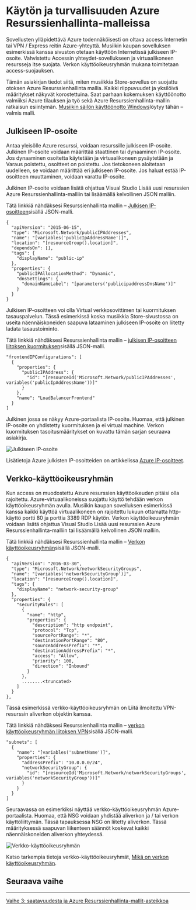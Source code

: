 <properties
   pageTitle="Käytön ja turvallisuuden Azure Resurssienhallinta-mallien | Microsoft Azure" 
   description="Azure virtuaalikoneen DotNet Core-opetusohjelma"
   services="virtual-machines-windows"
   documentationCenter="virtual-machines"
   authors="neilpeterson"
   manager="timlt"
   editor="tysonn"
   tags="azure-resource-manager"/>

<tags
   ms.service="virtual-machines-windows"
   ms.devlang="na"
   ms.topic="article"
   ms.tgt_pltfrm="vm-windows"
   ms.workload="infrastructure-services"
   ms.date="10/21/2016"
   ms.author="nepeters"/>

# <a name="access-and-security-in-azure-resource-manager-templates"></a>Käytön ja turvallisuuden Azure Resurssienhallinta-malleissa

Sovellusten ylläpidettävä Azure todennäköisesti on oltava access Internetin tai VPN / Express reitin Azure-yhteyttä. Musiikin kaupan sovelluksen esimerkissä kanssa sivuston otetaan käyttöön Internetissä julkiseen IP-osoite. Vahvistettu Accessin yhteydet-sovellukseen ja virtuaalikoneen resursseja itse suojata. Verkon käyttöoikeusryhmän mukana toimitetaan access-suojauksen. 

Tämän asiakirjan tiedot siitä, miten musiikkia Store-sovellus on suojattu otoksen Azure Resurssienhallinta mallia. Kaikki riippuvuudet ja yksilöivä määritykset näkyvät korostettuina. Saat parhaan kokemuksen käyttöönotto valmiiksi Azure tilauksen ja työ sekä Azure Resurssienhallinta-mallin ratkaisun esiintymän. [Musiikin säilön käyttöönotto Windows](https://github.com/Microsoft/dotnet-core-sample-templates/tree/master/dotnet-core-music-windows)löytyy tähän – valmis malli.


## <a name="public-ip-address"></a>Julkiseen IP-osoite

Antaa yleisölle Azure resurssi, voidaan resurssille julkiseen IP-osoite. Julkinen IP-osoite voidaan määrittää staattinen tai dynaaminen IP-osoite. Jos dynaaminen osoitetta käytetään ja virtuaalikoneen pysäytetään ja Varaus poistettu, osoitteet on poistettu. Jos tietokoneen aloitetaan uudelleen, se voidaan määrittää eri julkiseen IP-osoite. Jos haluat estää IP-osoitteen muuttaminen, voidaan varattu IP-osoite. 

Julkinen IP-osoite voidaan lisätä ohjattua Visual Studio Lisää uusi resurssien Azure Resurssienhallinta-malliin tai lisäämällä kelvollinen JSON malliin. 

Tätä linkkiä nähdäksesi Resurssienhallinta mallin – [Julkisen IP-osoitteen](https://github.com/Microsoft/dotnet-core-sample-templates/blob/master/dotnet-core-music-windows/azuredeploy.json#L110)sisällä JSON-malli.


```none
{
  "apiVersion": "2015-06-15",
  "type": "Microsoft.Network/publicIPAddresses",
  "name": "[variables('publicIpAddressName')]",
  "location": "[resourceGroup().location]",
  "dependsOn": [],
  "tags": {
    "displayName": "public-ip"
  },
  "properties": {
    "publicIPAllocationMethod": "Dynamic",
    "dnsSettings": {
      "domainNameLabel": "[parameters('publicipaddressDnsName')]"
    }
  }
}
```

Julkisen IP-osoitteen voi olla Virtual verkkosovittimen tai kuormituksen tasauspalvelun. Tässä esimerkissä koska musiikkia Store-sivustossa on useita näennäiskoneiden saapuva lataaminen julkiseen IP-osoite on liitetty ladata tasaustoiminto.

Tätä linkkiä nähdäksesi Resurssienhallinta mallin – [julkisen IP-osoitteen liitoksen kuormituksen](https://github.com/Microsoft/dotnet-core-sample-templates/blob/master/dotnet-core-music-windows/azuredeploy.json#L211)sisällä JSON-malli.

```none
"frontendIPConfigurations": [
  {
    "properties": {
      "publicIPAddress": {
        "id": "[resourceId('Microsoft.Network/publicIPAddresses', variables('publicIpAddressName'))]"
      }
    },
    "name": "LoadBalancerFrontend"
  }
]
```

Julkinen jossa se näkyy Azure-portaalista IP-osoite. Huomaa, että julkinen IP-osoite on yhdistetty kuormituksen ja ei virtual machine. Verkon kuormituksen tasoitusmääritykset on kuvattu tämän sarjan seuraava asiakirja.

![Julkiseen IP-osoite](./media/virtual-machines-windows-dotnet-core/pubip-win.png)

Lisätietoja Azure julkisten IP-osoitteiden on artikkelissa [Azure IP-osoitteet](../virtual-network/virtual-network-ip-addresses-overview-arm.md).

## <a name="network-security-group"></a>Verkko-käyttöoikeusryhmän

Kun access on muodostettu Azure resurssien käyttöoikeuden pitäisi olla rajoitettu. Azure-virtuaalikoneissa suojattu käyttö tehdään verkon käyttöoikeusryhmän avulla. Musiikin kaupan sovelluksen esimerkissä kanssa kaikki käyttöä virtuaalikoneen on rajoitettu lukuun ottamatta http-käyttö portti 80 ja porttia 3389 RDP käytön. Verkon käyttöoikeusryhmän voidaan lisätä ohjattua Visual Studio Lisää uusi resurssien Azure Resurssienhallinta-malliin tai lisäämällä kelvollinen JSON malliin.

Tätä linkkiä nähdäksesi Resurssienhallinta mallin – [Verkon käyttöoikeusryhmän](https://github.com/Microsoft/dotnet-core-sample-templates/blob/master/dotnet-core-music-windows/azuredeploy.json#L57)sisällä JSON-malli.

```none
{
  "apiVersion": "2016-03-30",
  "type": "Microsoft.Network/networkSecurityGroups",
  "name": "[variables('networkSecurityGroup')]",
  "location": "[resourceGroup().location]",
  "tags": {
    "displayName": "network-security-group"
  },
  "properties": {
    "securityRules": [
      {
        "name": "http",
        "properties": {
          "description": "http endpoint",
          "protocol": "Tcp",
          "sourcePortRange": "*",
          "destinationPortRange": "80",
          "sourceAddressPrefix": "*",
          "destinationAddressPrefix": "*",
          "access": "Allow",
          "priority": 100,
          "direction": "Inbound"
        }
      },
      ........<truncated> 
    ]
  }
},
```

Tässä esimerkissä verkko-käyttöoikeusryhmän on Liitä ilmoitettu VPN-resurssin aliverkon objektin kanssa. 

Tätä linkkiä nähdäksesi Resurssienhallinta mallin – [verkon käyttöoikeusryhmän liitoksen VPN](https://github.com/Microsoft/dotnet-core-sample-templates/blob/master/dotnet-core-music-windows/azuredeploy.json#L143)sisällä JSON-malli.


```none
"subnets": [
  {
    "name": "[variables('subnetName')]",
    "properties": {
      "addressPrefix": "10.0.0.0/24",
      "networkSecurityGroup": {
        "id": "[resourceId('Microsoft.Network/networkSecurityGroups', variables('networkSecurityGroup'))]"
      }
    }
  }
]
```

Seuraavassa on esimerkiksi näyttää verkko-käyttöoikeusryhmän Azure-portaalista. Huomaa, että NSG voidaan yhdistää aliverkon ja / tai verkon käyttöliittymän. Tässä tapauksessa NSG on liitetty aliverkon. Tässä määrityksessä saapuvan liikenteen säännöt koskevat kaikki näennäiskoneiden aliverkon yhteydessä.

![Verkko-käyttöoikeusryhmän](./media/virtual-machines-windows-dotnet-core/nsg-win.png)

Katso tarkempia tietoja verkko-käyttöoikeusryhmät, [Mikä on verkon käyttöoikeusryhmän]( https://azure.microsoft.com/documentation/articles/virtual-networks-nsg/).

## <a name="next-step"></a>Seuraava vaihe

<hr>

[Vaihe 3: saatavuudesta ja Azure Resurssienhallinta-mallit-asteikkoa](./virtual-machines-windows-dotnet-core-4-availability-scale.md)
